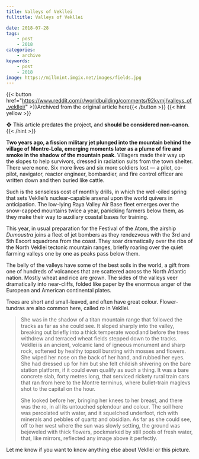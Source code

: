 ```yaml
---
title: Valleys of Vekllei
fulltitle: Valleys of Vekllei

date: 2018-07-28
tags:
    - post
    - 2018
categories:
    - archive
keywords:
    - post
    - 2018
image: https://millmint.imgix.net/images/fields.jpg
---
```

{{< button href="https://www.reddit.com/r/worldbuilding/comments/92kvmj/valleys_of_vekllei/" >}}Archived from the original article here{{< /button >}}
{{< hint yellow >}}

❖ This article predates the project, and **should be considered non-canon**.
{{< /hint >}}

**Two years ago, a fission military jet plunged into the mountain behind the village of Montre-Lola, emerging moments later as a plume of fire and smoke in the shadow of the mountain peak**. Villagers made their way up the slopes to help survivors, dressed in radiation suits from the town shelter. There were none. Six more lives and six more soldiers lost  —  a pilot, co-pilot, navigator, reactor engineer, bombardier, and fire control officer are written down and then buried like cattle.

Such is the senseless cost of monthly drills, in which the well-oiled spring that sets Vekllei’s nuclear-capable arsenal upon the world quivers in anticipation. The low-lying Raya Valley Air Base fleet emerges over the snow-capped mountains twice a year, panicking farmers below them, as they make their way to auxiliary coastal bases for training.

This year, in usual preparation for the Festival of the Atom, the airship *Dumoustra* joins a fleet of jet bombers as they rendezvous with the 3rd and 5th Escort squadrons from the coast. They soar dramatically over the ribs of the North Vekllei tectonic mountain ranges, briefly roaring over the quiet farming valleys one by one as peaks pass below them.

The belly of the valleys have some of the best soils in the world, a gift from one of hundreds of volcanoes that are scattered across the North Atlantic nation. Mostly wheat and rice are grown. The sides of the valleys veer dramatically into near-cliffs, folded like paper by the enormous anger of the European and American continental plates.

Trees are short and small-leaved, and often have great colour. Flower-tundras are also common here, called *ro* in Vekllei.

>She was in the shadow of a titan mountain range that followed the tracks as far as she could see. It sloped sharply into the valley, breaking out briefly into a thick temperate woodland before the trees withdrew and terraced wheat fields stepped down to the tracks. Vekllei is an ancient, volcanic land of igneous monument and sharp rock, softened by healthy topsoil bursting with mosses and flowers. She wiped her nose on the back of her hand, and rubbed her eyes. She had dressed up for him but she felt childish shivering on the bare station platform, if it could even qualify as such a thing. It was a bare concrete slab, forty metres long, that serviced rickety rural train cars that ran from here to the Montre terminus, where bullet-train maglevs shot to the capital on the hour.
>
>She looked before her, bringing her knees to her breast, and there was the ro, in all its untouched splendour and colour. The soil here was percolated with water, and it squelched underfoot, rich with minerals and pebbles of quartz and obsidian. As far as she could see, off to her west where the sun was slowly setting, the ground was bejeweled with thick flowers, pockmarked by still pools of fresh water, that, like mirrors, reflected any image above it perfectly.

Let me know if you want to know anything else about Vekllei or this picture.
